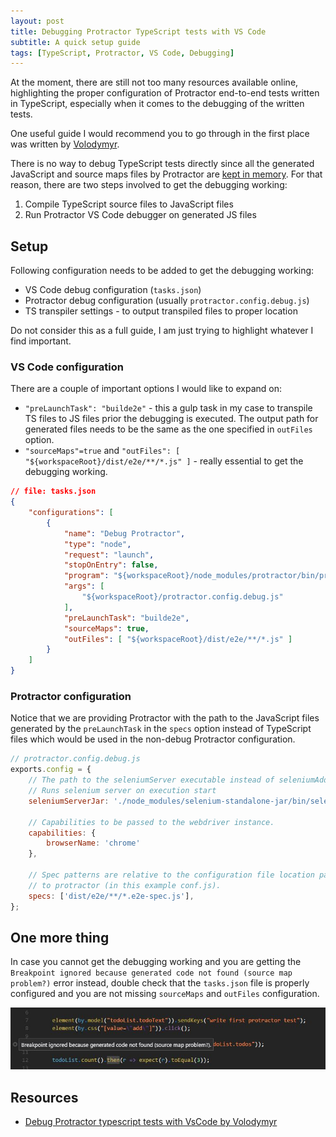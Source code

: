 ```yaml
---
layout: post
title: Debugging Protractor TypeScript tests with VS Code
subtitle: A quick setup guide
tags: [TypeScript, Protractor, VS Code, Debugging]
---
```


At the moment, there are still not too many resources available online, highlighting the proper configuration of Protractor end-to-end tests written in TypeScript, especially when it comes to the debugging of the written tests.

One useful guide I would recommend you to go through in the first place was written by [Volodymyr][volodymyr-debug-ts].

There is no way to debug TypeScript tests directly since all the generated JavaScript and source maps files by Protractor are [kept in memory](https://github.com/TypeStrong/ts-node/issues/46). For that reason, there are two steps involved to get the debugging working:

1. Compile TypeScript source files to JavaScript files
1. Run Protractor VS Code debugger on generated JS files

## Setup

Following configuration needs to be added to get the debugging working:

* VS Code debug configuration (`tasks.json`)
* Protractor debug configuration (usually `protractor.config.debug.js`)
* TS transpiler settings - to output transpiled files to proper location

Do not consider this as a full guide, I am just trying to highlight whatever I find important.

### VS Code configuration

There are a couple of important options I would like to expand on:

* `"preLaunchTask": "builde2e"` - this a gulp task in my case to transpile TS files to JS files prior the debugging is executed. The output path for generated files needs to be the same as the one specified in `outFiles` option.
* `"sourceMaps"=true` and `"outFiles": [ "${workspaceRoot}/dist/e2e/**/*.js" ]` - really essential to get the debugging working.

```json
// file: tasks.json
{
    "configurations": [
        {
            "name": "Debug Protractor",
            "type": "node",
            "request": "launch",
            "stopOnEntry": false,
            "program": "${workspaceRoot}/node_modules/protractor/bin/protractor",
            "args": [
                "${workspaceRoot}/protractor.config.debug.js"
            ],
            "preLaunchTask": "builde2e",
            "sourceMaps": true,
            "outFiles": [ "${workspaceRoot}/dist/e2e/**/*.js" ]
        }
    ]
}
```

### Protractor configuration

 Notice that we are providing Protractor with the path to the JavaScript files generated by the `preLaunchTask` in the `specs` option instead of TypeScript files which would be used in the non-debug Protractor configuration.

```js
// protractor.config.debug.js
exports.config = {
    // The path to the seleniumServer executable instead of seleniumAddress.
    // Runs selenium server on execution start
    seleniumServerJar: './node_modules/selenium-standalone-jar/bin/selenium-server-standalone-3.0.1.jar',

    // Capabilities to be passed to the webdriver instance.
    capabilities: {
        browserName: 'chrome'
    },

    // Spec patterns are relative to the configuration file location passed
    // to protractor (in this example conf.js).
    specs: ['dist/e2e/**/*.e2e-spec.js'],
};

```

## One more thing

In case you cannot get the debugging working and you are getting the `Breakpoint ignored because generated code not found (source map problem?)` error instead, double check that the `tasks.json` file is properly configured and you are not missing `sourceMaps` and `outFiles` configuration.

![alt text](/img/protractor_error.jpg "Breakpoint ignored issue")

## Resources

* [Debug Protractor typescript tests with VsCode by Volodymyr][volodymyr-debug-ts]

[//]: <> (Resource list)
[volodymyr-debug-ts]: http://www.bilyachat.com/2017/01/debug-protractor-typescript-tests-with.html